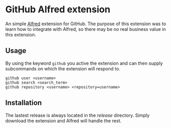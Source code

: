 # GitHub Alfred extension
An simple [Alfred](http://www.alfredapp.com/) extension for GitHub. The purpose
of this extension was to learn how to integrate with Alfred, so there may be no
real business value in this extension.

## Usage
By using the keyword `github` you active the extension and can then supply
subcommands on which the extension will respond to.

    github user <username>
    github search <search_term>
    github repository <username> <repository=username>
    
## Installation
The lastest release is always located in the *release* directory. Simply download
the extension and Alfred will handle the rest.
